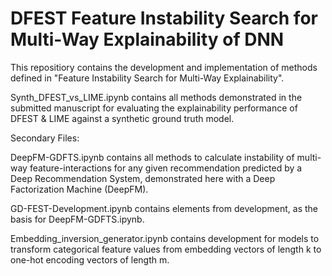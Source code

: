 # DFEST Feature Instability Search for Multi-Way Explainability of DNN

This repositiory contains the development and implementation of methods defined in "Feature Instability Search for Multi-Way Explainability".

Synth_DFEST_vs_LIME.ipynb contains all methods demonstrated in the submitted manuscript for evaluating the explainability performance of DFEST & LIME against a synthetic ground truth model.


Secondary Files:

DeepFM-GDFTS.ipynb contains all methods to calculate instability of multi-way feature-interactions for any given recommendation predicted by a Deep Recommendation System, demonstrated here with a Deep Factorization Machine (DeepFM).

GD-FEST-Development.ipynb contains elements from development, as the basis for DeepFM-GDFTS.ipynb.

Embedding_inversion_generator.ipynb contains development for models to transform categorical feature values from embedding vectors of length k to one-hot encoding vectors of length m.

